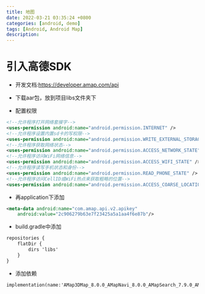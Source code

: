 ```yaml
---
title: 地图
date: 2022-03-21 03:35:24 +0800
categories: [android, demo]
tags: [Android, Android Map]
description: 
---
```

# 引入高德SDK

- 开发文档:https://developer.amap.com/api

- 下载aar包，放到项目libs文件夹下
- 配置权限

```xml
<!--允许程序打开网络套接字-->
<uses-permission android:name="android.permission.INTERNET" />
<!--允许程序设置内置sd卡的写权限-->
<uses-permission android:name="android.permission.WRITE_EXTERNAL_STORAGE" />
<!--允许程序获取网络状态-->
<uses-permission android:name="android.permission.ACCESS_NETWORK_STATE" />
<!--允许程序访问WiFi网络信息-->
<uses-permission android:name="android.permission.ACCESS_WIFI_STATE" />
<!--允许程序读写手机状态和身份-->
<uses-permission android:name="android.permission.READ_PHONE_STATE" />
<!--允许程序访问CellID或WiFi热点来获取粗略的位置-->
<uses-permission android:name="android.permission.ACCESS_COARSE_LOCATION" />
```

- 再application下添加

```xml
<meta-data android:name="com.amap.api.v2.apikey"
    android:value="2c906279b63e7f23425a5a1aa4f6e87b"/>
```

- build.gradle中添加

```xml
repositories {
    flatDir {
        dirs 'libs'
    }
}
```

- 添加依赖

```xml
implementation(name:'AMap3DMap_8.0.0_AMapNavi_8.0.0_AMapSearch_7.9.0_AMapLocation_5.3.1_20210714', ext:'aar')
```


